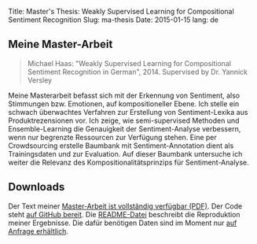 Title: Master's Thesis: Weakly Supervised Learning for Compositional Sentiment Recognition
Slug: ma-thesis
Date: 2015-01-15
lang: de

Meine Master-Arbeit
---------

>   Michael Haas: "Weakly Supervised Learning for Compositional Sentiment
>   Recognition in German", 2014. Supervised by Dr. Yannick Versley


Meine Masterarbeit befasst sich mit der Erkennung von Sentiment, also Stimmungen bzw.
Emotionen, auf kompositioneller Ebene. Ich stelle ein schwach überwachtes Verfahren
zur Erstellung von Sentiment-Lexika aus Produktrezensionen vor. Ich zeige, wie
semi-supervised Methoden und Ensemble-Learning die Genauigkeit der Sentiment-Analyse
verbessern, wenn nur begrenzte Ressourcen zur Verfügung stehen. Eine per Crowdsourcing
erstelle Baumbank mit Sentiment-Annotation dient als Trainingsdaten und zur Evaluation.
Auf dieser Baumbank untersuche ich weiter die Relevanz des Kompositionalitätsprinzips
für Sentiment-Analyse.

Downloads
---------
Der Text meiner [Master-Arbeit ist vollständig verfügbar (PDF)](|filename|/downloads/ma-thesis/Master_Thesis-Michael_Haas-Weakly_Supervised_Learning_for_Compositional_Sentiment_Recognition.pdf).
Der Code steht [auf GitHub bereit](https://github.com/mhaas/ma-thesis).
Die [README-Datei](https://github.com/mhaas/ma-thesis/blob/master/README.md) beschreibt die Reproduktion meiner Ergebnisse. Die dafür benötigen
Daten sind im Moment nur [auf Anfrage erhältlich](mailto:haas@computerlinguist.org).

